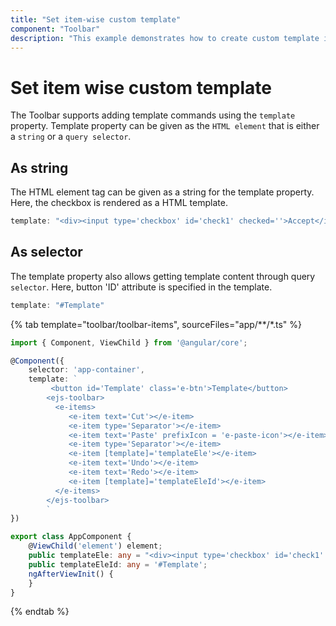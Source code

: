 ```yaml
---
title: "Set item-wise custom template"
component: "Toolbar"
description: "This example demonstrates how to create custom template into the Essential JS 2 Toolbar component items."
---
```


# Set item wise custom template

The Toolbar supports adding template commands using the  `template` property. Template property can be given as the `HTML element`
that is either a `string`  or a `query selector`.

## As string

The HTML element tag can be given as a string for the template property. Here, the checkbox is rendered as a HTML template.

```typescript
template: "<div><input type='checkbox' id='check1' checked=''>Accept</input></div>"

```

## As selector

The template property also allows getting template content through query `selector`. Here, button 'ID' attribute is specified in the template.

```typescript
template: "#Template"

```

{% tab template="toolbar/toolbar-items", sourceFiles="app/**/*.ts"  %}

```typescript
import { Component, ViewChild } from '@angular/core';

@Component({
    selector: 'app-container',
    template: `
         <button id='Template' class='e-btn'>Template</button>
        <ejs-toolbar>
          <e-items>
             <e-item text='Cut'></e-item>
             <e-item type='Separator'></e-item>
             <e-item text='Paste' prefixIcon = 'e-paste-icon'></e-item>
             <e-item type='Separator'></e-item>
             <e-item [template]='templateEle'></e-item>
             <e-item text='Undo'></e-item>
             <e-item text='Redo'></e-item>
             <e-item [template]='templateEleId'></e-item>
          </e-items>
        </ejs-toolbar>
        `
})

export class AppComponent {
    @ViewChild('element') element;
    public templateEle: any = "<div><input type='checkbox' id='check1' checked=''>Accept</input></div>";
    public templateEleId: any = '#Template';
    ngAfterViewInit() {
    }
}

```

{% endtab %}